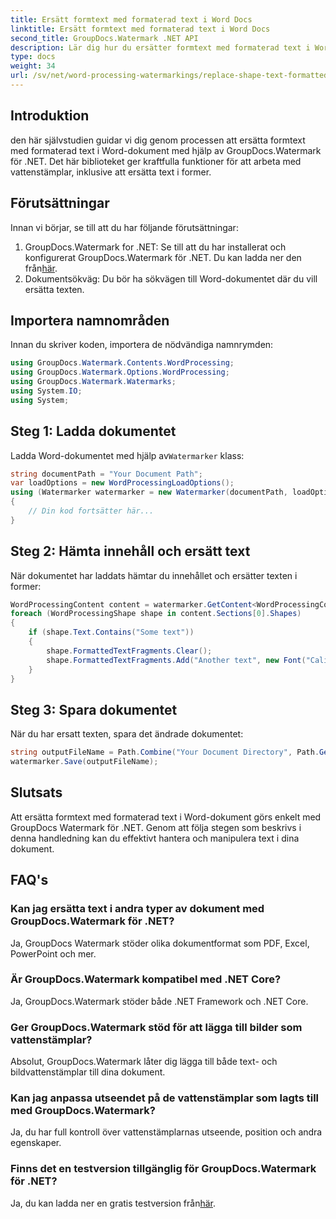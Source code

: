 ```yaml
---
title: Ersätt formtext med formaterad text i Word Docs
linktitle: Ersätt formtext med formaterad text i Word Docs
second_title: GroupDocs.Watermark .NET API
description: Lär dig hur du ersätter formtext med formaterad text i Word-dokument med hjälp av GroupDocs.Watermark för .NET. Dina dokumentredigeringsmöjligheter utan ansträngning.
type: docs
weight: 34
url: /sv/net/word-processing-watermarkings/replace-shape-text-formatted-text-word-docs/
---
```

## Introduktion
den här självstudien guidar vi dig genom processen att ersätta formtext med formaterad text i Word-dokument med hjälp av GroupDocs.Watermark för .NET. Det här biblioteket ger kraftfulla funktioner för att arbeta med vattenstämplar, inklusive att ersätta text i former.
## Förutsättningar
Innan vi börjar, se till att du har följande förutsättningar:
1.  GroupDocs.Watermark for .NET: Se till att du har installerat och konfigurerat GroupDocs.Watermark för .NET. Du kan ladda ner den från[här](https://releases.groupdocs.com/Watermark/net/).
2. Dokumentsökväg: Du bör ha sökvägen till Word-dokumentet där du vill ersätta texten.

## Importera namnområden
Innan du skriver koden, importera de nödvändiga namnrymden:
```csharp
using GroupDocs.Watermark.Contents.WordProcessing;
using GroupDocs.Watermark.Options.WordProcessing;
using GroupDocs.Watermark.Watermarks;
using System.IO;
using System;
```
## Steg 1: Ladda dokumentet
 Ladda Word-dokumentet med hjälp av`Watermarker` klass:
```csharp
string documentPath = "Your Document Path";
var loadOptions = new WordProcessingLoadOptions();
using (Watermarker watermarker = new Watermarker(documentPath, loadOptions))
{
    // Din kod fortsätter här...
}
```
## Steg 2: Hämta innehåll och ersätt text
När dokumentet har laddats hämtar du innehållet och ersätter texten i former:
```csharp
WordProcessingContent content = watermarker.GetContent<WordProcessingContent>();
foreach (WordProcessingShape shape in content.Sections[0].Shapes)
{
    if (shape.Text.Contains("Some text"))
    {
        shape.FormattedTextFragments.Clear();
        shape.FormattedTextFragments.Add("Another text", new Font("Calibri", 19, FontStyle.Bold), Color.Red, Color.Aqua);
    }
}
```
## Steg 3: Spara dokumentet
När du har ersatt texten, spara det ändrade dokumentet:
```csharp
string outputFileName = Path.Combine("Your Document Directory", Path.GetFileName(documentPath));
watermarker.Save(outputFileName);
```

## Slutsats
Att ersätta formtext med formaterad text i Word-dokument görs enkelt med GroupDocs Watermark för .NET. Genom att följa stegen som beskrivs i denna handledning kan du effektivt hantera och manipulera text i dina dokument.

## FAQ's
### Kan jag ersätta text i andra typer av dokument med GroupDocs.Watermark för .NET?
Ja, GroupDocs Watermark stöder olika dokumentformat som PDF, Excel, PowerPoint och mer.
### Är GroupDocs.Watermark kompatibel med .NET Core?
Ja, GroupDocs.Watermark stöder både .NET Framework och .NET Core.
### Ger GroupDocs.Watermark stöd för att lägga till bilder som vattenstämplar?
Absolut, GroupDocs.Watermark låter dig lägga till både text- och bildvattenstämplar till dina dokument.
### Kan jag anpassa utseendet på de vattenstämplar som lagts till med GroupDocs.Watermark?
Ja, du har full kontroll över vattenstämplarnas utseende, position och andra egenskaper.
### Finns det en testversion tillgänglig för GroupDocs.Watermark för .NET?
 Ja, du kan ladda ner en gratis testversion från[här](https://releases.groupdocs.com/).
